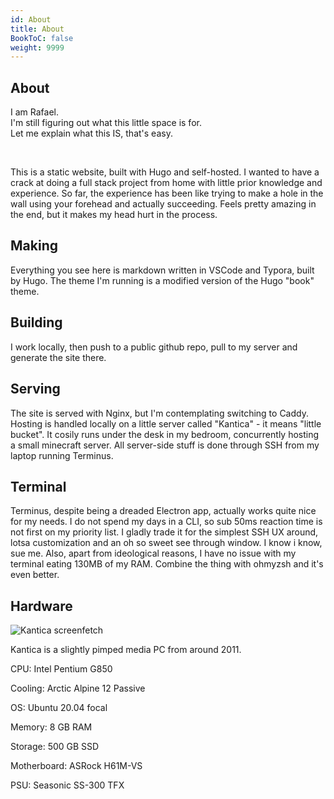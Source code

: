 ```yaml
---
id: About
title: About
BookToC: false
weight: 9999
---
```

## About  
I am Rafael.  
I'm still figuring out what this little space is for.  
Let me explain what this IS, that's easy.

&nbsp;

This is a static website, built with Hugo and self-hosted. I wanted to have a crack at doing a full stack project from home with little prior knowledge and experience. So far, the experience has been like trying to make a hole in the wall using your forehead and actually succeeding. Feels pretty amazing in the end, but it makes my head hurt in the process.

## Making

Everything you see here is markdown written in VSCode and Typora, built by Hugo. The theme I'm running is a modified version of the Hugo "book" theme.  
  
## Building

I work locally, then push to a public github repo, pull to my server and generate the site there.  

## Serving

The site is served with Nginx, but I'm contemplating switching to Caddy. Hosting is handled locally on a little server called "Kantica" - it means "little bucket". It cosily runs under the desk in my bedroom, concurrently hosting a small minecraft server. All server-side stuff is done through SSH from my laptop running Terminus.  
  
## Terminal  

Terminus, despite being a dreaded Electron app, actually works quite nice for my needs. I do not spend my days in a CLI, so sub 50ms reaction time is not first on my priority list. I gladly trade  it for the simplest SSH UX around, lotsa customization and an oh so sweet see through window. I know i know, sue me. Also, apart from ideological reasons, I have no issue with my terminal eating 130MB of my RAM. Combine the thing with ohmyzsh and it's even better.

## Hardware  

![Kantica screenfetch](/img/Kantica.png)  

Kantica is a slightly pimped media PC from around 2011.

CPU: Intel Pentium G850

Cooling: Arctic Alpine 12 Passive

OS: Ubuntu 20.04 focal
  
Memory: 8 GB RAM

Storage: 500 GB SSD

Motherboard: ASRock H61M-VS

PSU: Seasonic SS-300 TFX